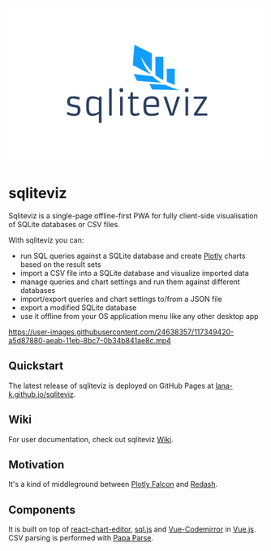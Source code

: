 
<p align="center">
   <img src="src/assets/images/Logo.svg"/>
</p>

# sqliteviz

Sqliteviz is a single-page offline-first PWA for fully client-side visualisation of SQLite databases or CSV files.

With sqliteviz you can:
- run SQL queries against a SQLite database and create [Plotly][11] charts based on the result sets
- import a CSV file into a SQLite database and visualize imported data
- manage queries and chart settings and run them against different databases
- import/export queries and chart settings to/from a JSON file
- export a modified SQLite database
- use it offline from your OS application menu like any other desktop app

https://user-images.githubusercontent.com/24638357/117349420-a5d87880-aeab-11eb-8bc7-0b34b841ae8c.mp4

## Quickstart
The latest release of sqliteviz is deployed on GitHub Pages at [lana-k.github.io/sqliteviz][6].

## Wiki
For user documentation, check out sqliteviz [Wiki][7].

## Motivation
It's a kind of middleground between [Plotly Falcon][1] and [Redash][2].

## Components
It is built on top of [react-chart-editor][3], [sql.js][4] and [Vue-Codemirror][8] in [Vue.js][5]. CSV parsing is performed with [Papa Parse][9].

[1]: https://github.com/plotly/falcon
[2]: https://github.com/getredash/redash
[3]: https://github.com/plotly/react-chart-editor
[4]: https://github.com/sql-js/sql.js
[5]: https://github.com/vuejs/vue
[6]: https://lana-k.github.io/sqliteviz/
[7]: https://github.com/lana-k/sqliteviz/wiki
[8]: https://github.com/surmon-china/vue-codemirror#readme
[9]: https://www.papaparse.com/
[10]: https://github.com/lana-k/sqliteviz/wiki/Predefined-queries
[11]: https://github.com/plotly/plotly.js
